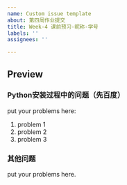 ```yaml
---
name: Custom issue template
about: 第四周作业提交
title: Week-4 课前预习-昵称-学号
labels: ''
assignees: ''

---
```


## Preview

### Python安装过程中的问题（先百度）
put your problems here:
1. problem 1
2. problem 2
3. problem 3
### 其他问题
put your problems here.
